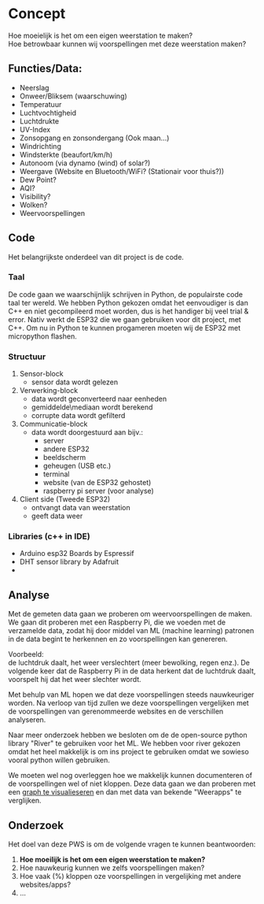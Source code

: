 # Concept
Hoe moeielijk is het om een eigen weerstation te maken?  
Hoe betrowbaar kunnen wij voorspellingen met deze weerstation maken?
## Functies/Data:
- Neerslag
- Onweer/Bliksem (waarschuwing)
- Temperatuur
- Luchtvochtigheid
- Luchtdrukte 
- UV-Index
- Zonsopgang en zonsondergang (Ook maan...)
- Windrichting
- Windsterkte (beaufort/km/h)
- Autonoom (via dynamo (wind) of solar?)
- Weergave (Website en Bluetooth/WiFi? (Stationair voor thuis?))
- Dew Point?
- AQI?
- Visibility?
- Wolken?
- Weervoorspellingen

## Code
Het belangrijkste onderdeel van dit project is de code.  
### Taal  
De code gaan we waarschijnlijk schrijven in Python, de populairste code taal ter wereld.
We hebben Python gekozen omdat het eenvoudiger is dan C++ en niet gecompileerd moet worden, dus is het handiger bij veel trial & error.
Nativ werkt de ESP32 die we gaan gebruiken voor dit project, met C++.
Om nu in Python te kunnen progameren moeten wij de ESP32 met micropython flashen.  

### Structuur  
1. Sensor-block
   - sensor data wordt gelezen
2. Verwerking-block
   - data wordt geconverteerd naar eenheden
   - gemiddelde\mediaan wordt berekend
   - corrupte data wordt gefilterd
3. Communicatie-block
   - data wordt doorgestuurd aan bijv.:
     - server
     - andere ESP32
     - beeldscherm
     - geheugen (USB etc.)
     - terminal
     - website (van de ESP32 gehostet)
     - raspberry pi server (voor analyse)
4. Client side (Tweede ESP32)
   - ontvangt data van weerstation
   - geeft data weer

### Libraries (c++ in IDE)  
- Arduino esp32 Boards by Espressif 
- DHT sensor library by Adafruit  
- 

## Analyse
Met de gemeten data gaan we proberen om weervoorspellingen de maken.  
We gaan dit proberen met een Raspberry Pi, die we voeden met de verzamelde data, zodat hij door middel van ML (machine learning) patronen in de data begint te herkennen en zo voorspellingen kan genereren. 

Voorbeeld:  
de luchtdruk daalt, het weer verslechtert (meer bewolking, regen enz.). De volgende keer dat de Raspberry Pi in de data herkent dat de luchtdruk daalt, voorspelt hij dat het weer slechter wordt. 

Met behulp van ML hopen we dat deze voorspellingen steeds nauwkeuriger worden. Na verloop van tijd zullen we deze voorspellingen vergelijken met de voorspellingen van gerenommeerde websites en de verschillen analyseren.


Naar meer onderzoek hebben we besloten om de de open-source python library "River" te gebruiken voor het ML. We hebben voor river gekozen omdat het heel makkelijk is om ins project te gebruiken omdat we sowieso vooral python willen gebruiken.

We moeten wel nog overleggen hoe we makkelijk kunnen documenteren of de voorspellingen wel of niet kloppen. Deze data gaan we dan proberen met een [graph te visualieseren](grafana.org) en dan met data van bekende "Weerapps" te verglijken.

## Onderzoek
Het doel van deze PWS is om de volgende vragen te kunnen beantwoorden:

1. **Hoe moeilijk is het om een eigen weerstation te maken?**
2. Hoe nauwkeurig kunnen we zelfs voorspellingen maken?
3. Hoe vaak (%) kloppen oze voorspellingen in vergelijking met andere websites/apps?
4. ...
